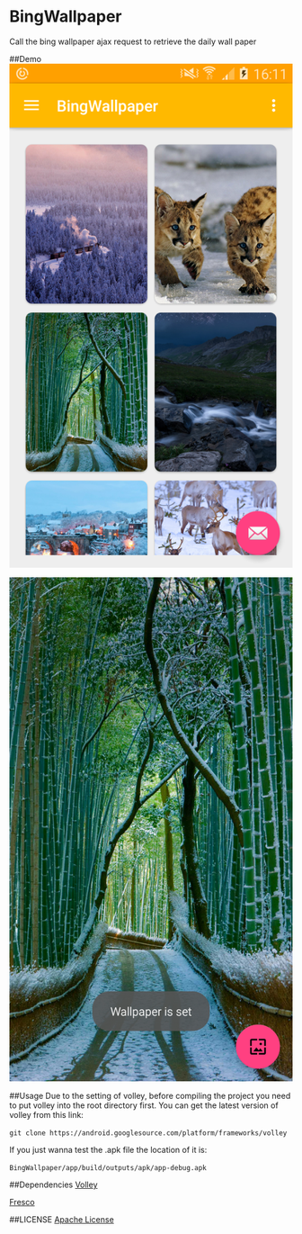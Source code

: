 # BingWallpaper
Call the bing wallpaper ajax request to retrieve the daily wall paper

##Demo 
![Gallery](https://github.com/WenhaoWu/BingWallpaper/blob/master/Demo_Pics/Gallery.png)

![Wallpaper Preview](https://github.com/WenhaoWu/BingWallpaper/blob/master/Demo_Pics/Preview.png)

##Usage
Due to the setting of volley, before compiling the project you need to put volley into the root directory first. You can get the latest version of volley from this link:

`git clone https://android.googlesource.com/platform/frameworks/volley`

If you just wanna test the .apk file the location of it is:

`BingWallpaper/app/build/outputs/apk/app-debug.apk`

##Dependencies 
[Volley](https://github.com/mcxiaoke/android-volley)

[Fresco](http://frescolib.org)

##LICENSE
[Apache License](https://github.com/WenhaoWu/BingWallpaper/blob/master/LICENSE)
